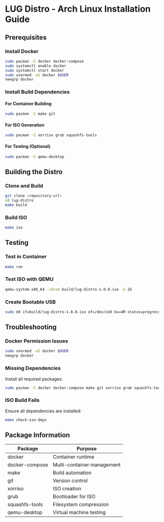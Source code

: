 # LUG Distro - Arch Linux Installation Guide

## Prerequisites

### Install Docker
```bash
sudo pacman -S docker docker-compose
sudo systemctl enable docker
sudo systemctl start docker
sudo usermod -aG docker $USER
newgrp docker
```

### Install Build Dependencies

#### For Container Building
```bash
sudo pacman -S make git
```

#### For ISO Generation
```bash
sudo pacman -S xorriso grub squashfs-tools
```

#### For Testing (Optional)
```bash
sudo pacman -S qemu-desktop
```

## Building the Distro

### Clone and Build
```bash
git clone <repository-url>
cd lug-distro
make build
```

### Build ISO
```bash
make iso
```

## Testing

### Test in Container
```bash
make run
```

### Test ISO with QEMU
```bash
qemu-system-x86_64 -cdrom build/lug-distro-1.0.0.iso -m 2G
```

### Create Bootable USB
```bash
sudo dd if=build/lug-distro-1.0.0.iso of=/dev/sdX bs=4M status=progress
```

## Troubleshooting

### Docker Permission Issues
```bash
sudo usermod -aG docker $USER
newgrp docker
```

### Missing Dependencies
Install all required packages:
```bash
sudo pacman -S docker docker-compose make git xorriso grub squashfs-tools qemu-desktop
```

### ISO Build Fails
Ensure all dependencies are installed:
```bash
make check-iso-deps
```

## Package Information

| Package | Purpose |
|---------|---------|
| docker | Container runtime |
| docker-compose | Multi-container management |
| make | Build automation |
| git | Version control |
| xorriso | ISO creation |
| grub | Bootloader for ISO |
| squashfs-tools | Filesystem compression |
| qemu-desktop | Virtual machine testing |